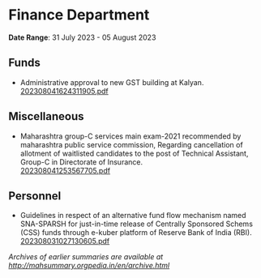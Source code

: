 # Finance Department

**Date Range**: 31 July 2023 - 05 August 2023


## Funds
- Administrative approval to new GST building at Kalyan.\
  [202308041624311905.pdf](https://gr.maharashtra.gov.in/Site/Upload/Government%20Resolutions/English/202308041624311905.pdf)

## Miscellaneous
- Maharashtra group-C services main exam-2021 recommended by maharashtra public service commission, Regarding cancellation of allotment of waitlisted candidates to the post of Technical Assistant, Group-C in Directorate of Insurance.\
  [202308041253567705.pdf](https://gr.maharashtra.gov.in/Site/Upload/Government%20Resolutions/English/202308041253567705.pdf)

## Personnel
- Guidelines in respect of an alternative fund flow mechanism named SNA-SPARSH for just-in-time release of Centrally Sponsored Schems (CSS) funds through e-kuber platform of Reserve Bank of India (RBI).\
  [202308031027130605.pdf](https://gr.maharashtra.gov.in/Site/Upload/Government%20Resolutions/English/202308031027130605.pdf)


*Archives of earlier summaries are available at http://mahsummary.orgpedia.in/en/archive.html*